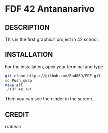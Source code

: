 # FDF 42 Antananarivo
## DESCRIPTION
This is the first graphical project in 42 school. 

## INSTALLATION
For the installation, open your terminal and type

```bash
git clone https://github.com/Rad869/FDF.git
cd Push_swap
make all
./fdf 42.fdf
```
Then you can see the render in the screen.

## CREDIT
rrabeari

